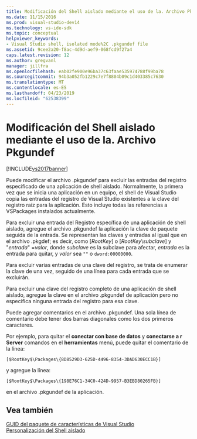 ```yaml
---
title: Modificación del Shell aislado mediante el uso de la. Archivo Pkgundef | Documentos de Microsoft
ms.date: 11/15/2016
ms.prod: visual-studio-dev14
ms.technology: vs-ide-sdk
ms.topic: conceptual
helpviewer_keywords:
- Visual Studio shell, isolated mode%2C .pkgundef file
ms.assetid: 9cee2a20-f8ac-4d9d-aef9-068fcd9f27a4
caps.latest.revision: 12
ms.author: gregvanl
manager: jillfra
ms.openlocfilehash: eab02fe900e96ba37c63faae535974788f99ba78
ms.sourcegitcommit: 94b3a052fb1229c7e7f8804b09c1d403385c7630
ms.translationtype: MT
ms.contentlocale: es-ES
ms.lasthandoff: 04/23/2019
ms.locfileid: "62538399"
---
```

# <a name="modifying-the-isolated-shell-by-using-the-pkgundef-file"></a>Modificación del Shell aislado mediante el uso de la. Archivo Pkgundef
[!INCLUDE[vs2017banner](../includes/vs2017banner.md)]

Puede modificar el archivo .pkgundef para excluir las entradas del registro especificado de una aplicación de shell aislado. Normalmente, la primera vez que se inicia una aplicación en un equipo, el shell de Visual Studio copia las entradas del registro de Visual Studio existentes a la clave del registro raíz para la aplicación. Esto incluye todas las referencias a VSPackages instalados actualmente.  
  
 Para excluir una entrada del Registro específica de una aplicación de shell aislado, agregue el archivo .pkgundef la aplicación la clave de paquete seguida de la entrada. Se representan las claves y entradas al igual que en el archivo .pkgdef; es decir, como [$RootKey$] o [$RootKey$\\*subclave*] y "*entrada*" =*valor*, donde *subclave* es la subclave para afectar, *entrada* es la entrada para quitar, y *valor* sea `""` o `dword:00000000`.  
  
 Para excluir varias entradas de una clave del registro, se trata de enumerar la clave de una vez, seguido de una línea para cada entrada que se excluirán.  
  
 Para excluir una clave del registro completo de una aplicación de shell aislado, agregue la clave en el archivo .pkgundef de aplicación pero no especifica ninguna entrada del registro para esa clave.  
  
 Puede agregar comentarios en el archivo .pkgundef. Una sola línea de comentario debe tener dos barras diagonales como los dos primeros caracteres.  
  
 Por ejemplo, para quitar el **conectar con base de datos** y **conectarse a r Server** comandos en el **herramientas** menú, puede quitar el comentario de la línea:  
  
```  
[$RootKey$\Packages\{8D8529D3-625D-4496-8354-3DAD630ECC1B}]  
```  
  
 y agregue la línea:  
  
```  
[$RootKey$\Packages\{198E76C1-34C0-424D-9957-B3EBD80265FB}]  
```  
  
 en el archivo .pkgundef de la aplicación.  
  
## <a name="see-also"></a>Vea también  
 [GUID del paquete de características de Visual Studio](../extensibility/package-guids-of-visual-studio-features.md)   
 [Personalización del Shell aislado](../extensibility/customizing-the-isolated-shell.md)
